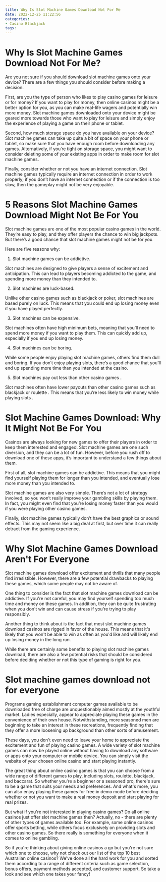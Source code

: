 ```yaml
---
title: Why Is Slot Machine Games Download Not For Me
date: 2022-12-25 11:22:56
categories:
- Casino Blackjack
tags:
---
```



#  Why Is Slot Machine Games Download Not For Me?

Are you not sure if you should download slot machine games onto your device? There are a few things you should consider before making a decision.

First, are you the type of person who likes to play casino games for leisure or for money? If you want to play for money, then online casinos might be a better option for you, as you can make real-life wagers and potentially win more money. Slot machine games downloaded onto your device might be geared more towards those who want to play for leisure and simply enjoy the experience of playing a game on their phone or tablet.

Second, how much storage space do you have available on your device? Slot machine games can take up quite a bit of space on your phone or tablet, so make sure that you have enough room before downloading any games. Alternatively, if you’re tight on storage space, you might want to consider deleting some of your existing apps in order to make room for slot machine games.

Finally, consider whether or not you have an internet connection. Slot machine games typically require an internet connection in order to work properly; if you don’t have an internet connection or if the connection is too slow, then the gameplay might not be very enjoyable.

#  5 Reasons Slot Machine Games Download Might Not Be For You

Slot machine games are one of the most popular casino games in the world. They’re easy to play, and they offer players the chance to win big jackpots. But there’s a good chance that slot machine games might not be for you.

Here are five reasons why:

1. Slot machine games can be addictive.

Slot machines are designed to give players a sense of excitement and anticipation. This can lead to players becoming addicted to the game, and spending more money than they intended to.

2. Slot machines are luck-based.

Unlike other casino games such as blackjack or poker, slot machines are based purely on luck. This means that you could end up losing money even if you have played perfectly.

3. Slot machines can be expensive.

Slot machines often have high minimum bets, meaning that you’ll need to spend more money if you want to play them. This can quickly add up, especially if you end up losing money.

4. Slot machines can be boring.

While some people enjoy playing slot machine games, others find them dull and boring. If you don’t enjoy playing slots, there’s a good chance that you’ll end up spending more time than you intended at the casino.

5. Slot machines pay out less than other casino games .


Slot machines often have lower payouts than other casino games such as blackjack or roulette . This means that you’re less likely to win money while playing slots .

# Slot Machine Games Download: Why It Might Not Be For You

Casinos are always looking for new games to offer their players in order to keep them interested and engaged. Slot machine games are one such diversion, and they can be a lot of fun. However, before you rush off to download one of these apps, it’s important to understand a few things about them.

First of all, slot machine games can be addictive. This means that you might find yourself playing them for longer than you intended, and eventually lose more money than you intended to.

Slot machine games are also very simple. There’s not a lot of strategy involved, so you won’t really improve your gambling skills by playing them. In fact, you might even find that you’re losing money faster than you would if you were playing other casino games.

Finally, slot machine games typically don’t have the best graphics or sound effects. This may not seem like a big deal at first, but over time it can really detract from the gaming experience.

#  Why Slot Machine Games Download Aren't For Everyone

Slot machine games download offer excitement and thrills that many people find irresistible. However, there are a few potential drawbacks to playing these games, which some people may not be aware of.

One thing to consider is the fact that slot machine games download can be addictive. If you're not careful, you may find yourself spending too much time and money on these games. In addition, they can be quite frustrating when you don't win and can cause stress if you're trying to play responsibly.

Another thing to think about is the fact that most slot machine games download casinos are rigged in favor of the house. This means that it's likely that you won't be able to win as often as you'd like and will likely end up losing money in the long run.

While there are certainly some benefits to playing slot machine games download, there are also a few potential risks that should be considered before deciding whether or not this type of gaming is right for you.

#  Slot machine games download not for everyone
Programs gaming establishment computer games available to be downloaded free of charge are unquestionably aimed mostly at the youthful market. Ladies especially, appear to appreciate playing these games in the convenience of their own house. Notwithstanding, more seasoned men are beginning to take an interest in these recreations, frequently finding that they offer a more loosening up background than other sorts of amusement.

These days, you don't even need to leave your home to appreciate the excitement and fun of playing casino games. A wide variety of slot machine games can now be played online without having to download any software or apps onto your computer or mobile device. You can simply visit the website of your chosen online casino and start playing instantly.

The great thing about online casino games is that you can choose from a wide range of different games to play, including slots, roulette, blackjack, and baccarat. So whether you're a beginner or a seasoned pro, there's sure to be a game that suits your needs and preferences. And what's more, you can also enjoy playing these games for free in demo mode before deciding whether or not you want to make a real money deposit and start playing for real prizes.

But what if you're not interested in playing casino games? Do all online casinos just offer slot machine games then? Actually, no - there are plenty of other types of games available too. For example, some online casinos offer sports betting, while others focus exclusively on providing slots and other casino games. So there really is something for everyone when it comes to online gambling.

So if you're thinking about giving online casinos a go but you're not sure which one to choose, why not check out our list of the top 10 best Australian online casinos? We've done all the hard work for you and sorted them according to a range of different criteria such as game selection, bonus offers, payment methods accepted, and customer support. So take a look and see which one takes your fancy!